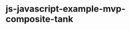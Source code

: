 # js-javascript-example-mvp-composite-tank


<!-- Maintenance -->



<!-- Additional Features -->


<!-- General Idea of Project done -->

